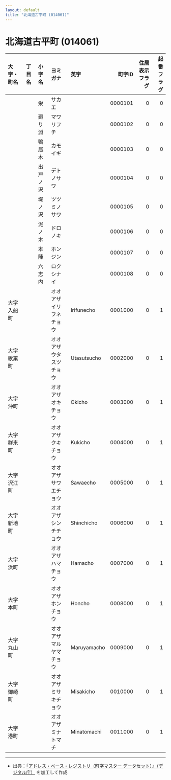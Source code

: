 ```yaml
---
layout: default
title: "北海道古平町 (014061)"
---
```


# 北海道古平町 (014061)

| 大字・町名 | 丁目名 | 小字名 | ヨミガナ | 英字 | 町字ID | 住居表示フラグ | 起番フラグ |
|:--------|:------|:------|:-----------------|:---------------------|--------:|----------:|--------:|
|  |  | 栄 | サカエ |  | 0000101 | 0 | 0 |
|  |  | 廻り淵 | マワリフチ |  | 0000102 | 0 | 0 |
|  |  | 鴨居木 | カモイギ |  | 0000103 | 0 | 0 |
|  |  | 出戸ノ沢 | デトノサワ |  | 0000104 | 0 | 0 |
|  |  | 堤ノ沢 | ツツミノサワ |  | 0000105 | 0 | 0 |
|  |  | 泥ノ木 | ドロノキ |  | 0000106 | 0 | 0 |
|  |  | 本陣 | ホンジン |  | 0000107 | 0 | 0 |
|  |  | 六志内 | ロクシナイ |  | 0000108 | 0 | 0 |
| 大字入船町 |  |  | オオアザイリフネチョウ | Irifunecho | 0001000 | 0 | 1 |
| 大字歌棄町 |  |  | オオアザウタスツチョウ | Utasutsucho | 0002000 | 0 | 1 |
| 大字沖町 |  |  | オオアザオキチョウ | Okicho | 0003000 | 0 | 1 |
| 大字群来町 |  |  | オオアザクキチョウ | Kukicho | 0004000 | 0 | 1 |
| 大字沢江町 |  |  | オオアザサワエチョウ | Sawaecho | 0005000 | 0 | 1 |
| 大字新地町 |  |  | オオアザシンチチョウ | Shinchicho | 0006000 | 0 | 1 |
| 大字浜町 |  |  | オオアザハマチョウ | Hamacho | 0007000 | 0 | 1 |
| 大字本町 |  |  | オオアザホンチョウ | Honcho | 0008000 | 0 | 1 |
| 大字丸山町 |  |  | オオアザマルヤマチョウ | Maruyamacho | 0009000 | 0 | 1 |
| 大字御崎町 |  |  | オオアザミサキチョウ | Misakicho | 0010000 | 0 | 1 |
| 大字港町 |  |  | オオアザミナトマチ | Minatomachi | 0011000 | 0 | 1 |

---

- 出典：[「アドレス・ベース・レジストリ（町字マスター データセット）』（デジタル庁）](https://www.digital.go.jp/policies/base_registry_address/) を加工して作成